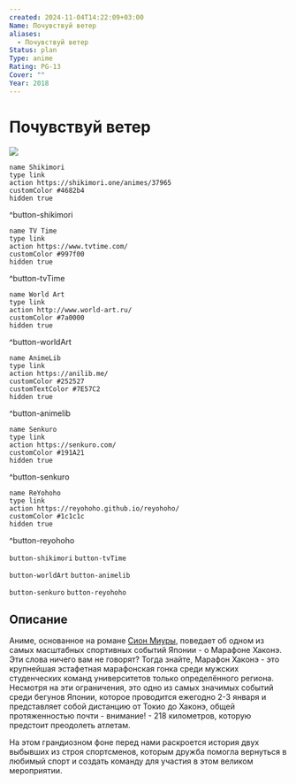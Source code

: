 ```yaml
---
created: 2024-11-04T14:22:09+03:00
Name: Почувствуй ветер
aliases:
  - Почувствуй ветер
Status: plan
Type: anime
Rating: PG-13
Cover: ""
Year: 2018
---
```


# Почувствуй ветер

![](https://nyaa.shikimori.one/uploads/poster/animes/37965/15abf36de3989d5accc5860160e6355c.jpeg)

```button
name Shikimori
type link
action https://shikimori.one/animes/37965
customColor #4682b4
hidden true
```
^button-shikimori

```button
name TV Time
type link
action https://www.tvtime.com/
customColor #997f00
hidden true
```
^button-tvTime

```button
name World Art
type link
action http://www.world-art.ru/
customColor #7a0000
hidden true
```
^button-worldArt

```button
name AnimeLib
type link
action https://anilib.me/
customColor #252527
customTextColor #7E57C2
hidden true
```
^button-animelib

```button
name Senkuro
type link
action https://senkuro.com/
customColor #191A21
hidden true
```
^button-senkuro

```button
name ReYohoho
type link
action https://reyohoho.github.io/reyohoho/
customColor #1c1c1c
hidden true
```
^button-reyohoho

`button-shikimori` `button-tvTime`

`button-worldArt` `button-animelib`

`button-senkuro` `button-reyohoho`

## Описание

Аниме, основанное на романе [Сион Миуры](https://shikimori.one/people/29447-shion-miura), поведает об одном из самых масштабных спортивных событий Японии - о Марафоне Хаконэ. Эти слова ничего вам не говорят? Тогда знайте, Марафон Хаконэ - это крупнейшая эстафетная марафонская гонка среди мужских студенческих команд университетов только определённого региона. Несмотря на эти ограничения, это одно из самых значимых событий среди бегунов Японии, которое проводится ежегодно 2-3 января и представляет собой дистанцию от Токио до Хаконэ, общей протяженностью почти - внимание! - 218 километров, которую предстоит преодолеть атлетам.

На этом грандиозном фоне перед нами раскроется история двух выбывших из строя спортсменов, которым дружба помогла вернуться в любимый спорт и создать команду для участия в этом великом мероприятии.
